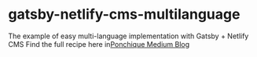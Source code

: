 # gatsby-netlify-cms-multilanguage
The example of easy multi-language implementation with Gatsby + Netlify CMS
Find the full recipe here in[Ponchique Medium Blog](https://medium.com/@ponchique/dead-simple-internationalization-with-gatsby-netlify-cms-d66dc4ecdac4)

